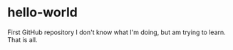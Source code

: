 # hello-world
First GitHub repository
I don't know what I'm doing, but am trying to learn. That is all.
